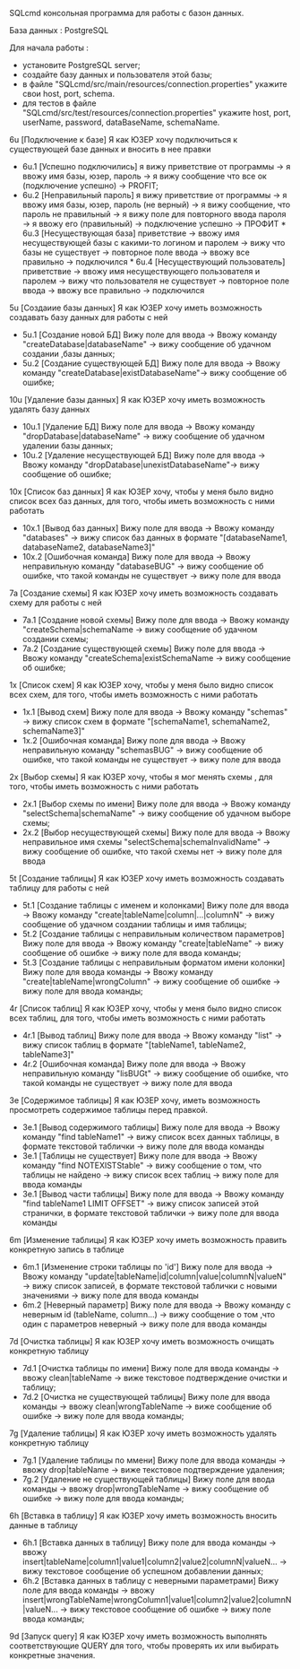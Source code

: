 SQLcmd консольная программа для работы с базон данных.

   База данных : PostgreSQL

Для начала работы :
 - установите PostgreSQL server;
 - создайте базу данных и пользователя этой базы;
 - в файле "SQLcmd/src/main/resources/connection.properties" укажите свои host, port, schema.
 - для тестов в файле "SQLcmd/src/test/resources/connection.properties" укажите host, port, userName, password, dataBaseName, schemaName.

6u [Подключение к базе] Я как ЮЗЕР хочу подключиться к существующей базе данных и вносить в нее правки
   * 6u.1 [Успешно подключились] я вижу приветствие от программы -> я ввожу имя базы, юзер, пароль -> я вижу сообщение что все ок (подключение успешно) -> PROFIT;
   * 6u.2 [Неправильный пароль] я вижу приветствие от программы -> я ввожу имя базы, юзер, пароль (не верный) -> я вижу сообщение, что пароль не правильный -> я вижу поле для повторного ввода пароля -> я ввожу его (правильный) -> подключение успешно -> ПРОФИТ
    * 6u.3 [Несуществующая база] приветствие -> ввожу имя несуществующей базы c какими-то логином и паролем -> вижу что базы не существует -> повторное поле ввода -> ввожу все правильно -> подключился
    * 6u.4 [Несуществующий пользователь] приветствие -> ввожу имя несуществующего пользователя и паролем -> вижу что пользователя не существует -> повторное поле ввода -> ввожу все правильно -> подключился
    
5u [Создаиие базы данных] Я как ЮЗЕР хочу иметь возможность создавать базу данных для работы с ней
   * 5u.1 [Создание новой БД] Вижу поле для ввода -> Ввожу команду "createDatabase|databaseName" -> вижу сообщение об удачном создании ,базы данных;
   * 5u.2 [Создание существующей БД] Вижу поле для ввода -> Ввожу команду "createDatabase|existDatabaseName"-> вижу сообщение об ошибке;
   
10u [Удаление базы данных] Я как ЮЗЕР хочу иметь возможность удалять базу данных 
   * 10u.1 [Удаление БД] Вижу поле для ввода -> Ввожу команду "dropDatabase|databaseName" -> вижу сообщение об удачном удалении базы данных;
   * 10u.2 [Удаление несуществующей БД] Вижу поле для ввода -> Ввожу команду "dropDatabase|unexistDatabaseName"-> вижу сообщение об ошибке;
   
10x [Список баз данных] Я как ЮЗЕР хочу, чтобы у меня было видно список всех баз данных, для того, чтобы иметь возможность с ними работать
   * 10x.1 [Вывод баз данных] Вижу поле для ввода -> Ввожу команду "databases" -> вижу список баз данных в формате "[databaseName1, databaseName2, databaseName3]"
   * 10x.2 [Ошибочная команда] Вижу поле для ввода -> Ввожу неправильную команду "databaseBUG" -> вижу сообщение об ошибке, что такой команды не существует -> вижу поле для ввода

7a [Создание схемы] Я как ЮЗЕР хочу иметь возможность создавать схему для работы с ней
   * 7a.1 [Создание новой схемы] Вижу поле для ввода -> Ввожу команду "createSchema|schemaName -> вижу сообщение об удачном создании cхемы;
   * 7a.2 [Создание существующей схемы] Вижу поле для ввода -> Ввожу команду "createSchema|existSchemaName -> вижу сообщение об ошибке;

1x [Список схем] Я как ЮЗЕР хочу, чтобы у меня было видно список всех схем, для того, чтобы иметь возможность с ними работать
   * 1x.1 [Вывод схем] Вижу поле для ввода -> Ввожу команду "schemas" -> вижу список схем в формате "[schemaName1, schemaName2, schemaName3]"
   * 1x.2 [Ошибочная команда] Вижу поле для ввода -> Ввожу неправильную команду "schemasBUG" -> вижу сообщение об ошибке, что такой команды не существует -> вижу поле для ввода

2x [Выбор схемы] Я как ЮЗЕР хочу, чтобы я мог менять схемы , для того, чтобы иметь возможность с ними работать
   * 2x.1 [Выбор схемы по имени] Вижу поле для ввода -> Ввожу команду "selectSchema|schemaName" -> вижу сообщение об удачном выборе схемы;
   * 2x.2 [Выбор несуществующей схемы] Вижу поле для ввода -> Ввожу неправильное имя схемы "selectSchema|schemaInvalidName" -> вижу сообщение об ошибке, что такой схемы нет -> вижу поле для ввода

5t [Создание таблицы] Я как ЮЗЕР хочу иметь возможность создавать таблицу для работы с ней
   * 5t.1 [Создание таблицы с именем и колонками] Вижу поле для ввода -> Ввожу команду "create|tableName|column|...|columnN" -> вижу сообщение об удачном создании таблицы и имя таблицы;
   * 5t.2 [Создание таблицы с неправильным количеством параметров] Вижу поле для ввода -> Ввожу команду "create|tableName" -> вижу сообщение об ошибке -> вижу поле для ввода команды;
   * 5t.3 [Создание таблицы с неправильным форматом имени колонки] Вижу поле для ввода команды -> Ввожу команду "create|tableName|wrongColumn" -> вижу сообщение об ошибке -> вижу поле для ввода команды;

4r [Список таблиц] Я как ЮЗЕР хочу, чтобы у меня было видно список всех таблиц, для того, чтобы иметь возможность с ними работать
   * 4r.1 [Вывод таблиц] Вижу поле для ввода -> Ввожу команду "list" -> вижу список таблиц в формате "[tableName1, tableName2, tableName3]"
   * 4r.2 [Ошибочная команда] Вижу поле для ввода -> Ввожу неправильную команду "lisBUGt" -> вижу сообщение об ошибке, что такой команды не существует -> вижу поле для ввода
    
3e [Содержимое таблицы] Я как ЮЗЕР хочу, иметь возможность просмотреть содержимое таблицы перед правкой.
   * 3e.1 [Вывод содержимого таблицы] Вижу поле для ввода -> Ввожу команду "find tableName1" -> вижу список всех данных таблицы, в формате текстовой таблички -> вижу поле для ввода команды
   * 3e.1 [Таблицы не существует] Вижу поле для ввода -> Ввожу команду "find NOTEXISTStable" -> вижу сообщение о том, что таблицы не найдено -> вижу список всех таблиц -> вижу поле для ввода команды
   * 3e.1 [Вывод части таблицы] Вижу поле для ввода -> Ввожу команду "find tableName1 LIMIT OFFSET" -> вижу список записей этой странички, в формате текстовой таблички -> вижу поле для ввода команды
    
6m [Изменение таблицы] Я как ЮЗЕР хочу иметь возможность править конкретную запись в таблице
   * 6m.1 [Изменение строки таблицы по 'id'] Вижу поле для ввода -> Ввожу команду "update|tableName|id|column|value|columnN|valueN" -> вижу список записей, в формате текстовой таблички с новыми значениями -> вижу поле для ввода команды
   * 6m.2 [Неверный параметр] Вижу поле для ввода -> Ввожу команду с неверным id (tableName, column...) -> вижу сообщение о том ,что один с параметров неверный -> вижу поле для ввода команды

7d [Очистка таблицы] Я как ЮЗЕР хочу иметь возможность очищать конкретную таблицу
   * 7d.1 [Очистка таблицы по имени] Вижу поле для ввода команды -> ввожу clean|tableName -> виже текстовое подтверждение очистки и таблицу;
   * 7d.2 [Очистка не существующей таблицы] Вижу поле для ввода команды -> ввожу clean|wrongTableName -> виже сообщение об ошибке -> вижу поле для ввода команды;
   
7g [Удаление таблицы] Я как ЮЗЕР хочу иметь возможность удалять конкретную таблицу
   * 7g.1 [Удаление таблицы по ммени] Вижу поле для ввода команды -> ввожу drop|tableName -> виже текстовое подтверждение удаления;
   * 7g.2 [Удаление не существующей таблицы] Вижу поле для ввода команды -> ввожу drop|wrongTableName -> вижу сообщение об ошибке -> вижу поле для ввода команды;
   
6h [Вставка в таблицу] Я как ЮЗЕР хочу иметь возможность вносить данные в таблицу
   * 6h.1 [Вставка данных в таблицу] Вижу поле для ввода команды -> ввожу insert|tableName|column1|value1|column2|value2|columnN|valueN... -> вижу текстовое сообщение об успешном добавлении данных;
   * 6h.2 [Вставка данных в таблицу с неверными параметрами] Вижу поле для ввода команды -> ввожу insert|wrongTableName|wrongColumn1|value1|column2|value2|columnN|valueN... -> вижу текстовое сообщение об ошибке -> вижу поле ввода команды;
   
9d [Запуск query] Я как ЮЗЕР хочу иметь возможность выполнять соответствующие QUERY для того, чтобы проверять их или выбирать конкретные значения.
